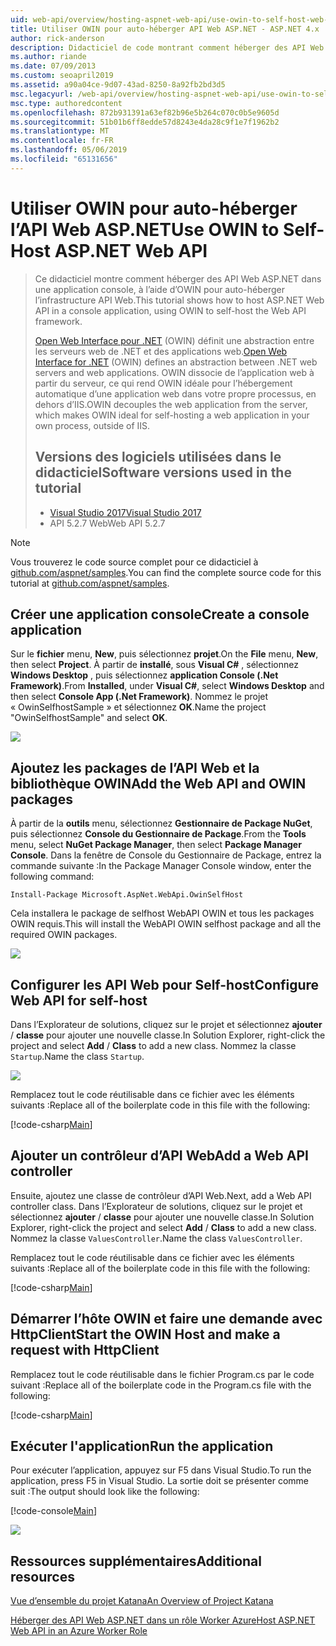 ```yaml
---
uid: web-api/overview/hosting-aspnet-web-api/use-owin-to-self-host-web-api
title: Utiliser OWIN pour auto-héberger API Web ASP.NET - ASP.NET 4.x
author: rick-anderson
description: Didacticiel de code montrant comment héberger des API Web ASP.NET dans une application console.
ms.author: riande
ms.date: 07/09/2013
ms.custom: seoapril2019
ms.assetid: a90a04ce-9d07-43ad-8250-8a92fb2bd3d5
msc.legacyurl: /web-api/overview/hosting-aspnet-web-api/use-owin-to-self-host-web-api
msc.type: authoredcontent
ms.openlocfilehash: 872b931391a63ef82b96e5b264c070c0b5e9605d
ms.sourcegitcommit: 51b01b6ff8edde57d8243e4da28c9f1e7f1962b2
ms.translationtype: MT
ms.contentlocale: fr-FR
ms.lasthandoff: 05/06/2019
ms.locfileid: "65131656"
---
```

# <a name="use-owin-to-self-host-aspnet-web-api"></a><span data-ttu-id="3fb32-103">Utiliser OWIN pour auto-héberger l’API Web ASP.NET</span><span class="sxs-lookup"><span data-stu-id="3fb32-103">Use OWIN to Self-Host ASP.NET Web API</span></span> 

> <span data-ttu-id="3fb32-104">Ce didacticiel montre comment héberger des API Web ASP.NET dans une application console, à l’aide d’OWIN pour auto-héberger l’infrastructure API Web.</span><span class="sxs-lookup"><span data-stu-id="3fb32-104">This tutorial shows how to host ASP.NET Web API in a console application, using OWIN to self-host the Web API framework.</span></span>
>
> <span data-ttu-id="3fb32-105">[Open Web Interface pour .NET](http://owin.org) (OWIN) définit une abstraction entre les serveurs web de .NET et des applications web.</span><span class="sxs-lookup"><span data-stu-id="3fb32-105">[Open Web Interface for .NET](http://owin.org) (OWIN) defines an abstraction between .NET web servers and web applications.</span></span> <span data-ttu-id="3fb32-106">OWIN dissocie de l’application web à partir du serveur, ce qui rend OWIN idéale pour l’hébergement automatique d’une application web dans votre propre processus, en dehors d’IIS.</span><span class="sxs-lookup"><span data-stu-id="3fb32-106">OWIN decouples the web application from the server, which makes OWIN ideal for self-hosting a web application in your own process, outside of IIS.</span></span>
>
> ## <a name="software-versions-used-in-the-tutorial"></a><span data-ttu-id="3fb32-107">Versions des logiciels utilisées dans le didacticiel</span><span class="sxs-lookup"><span data-stu-id="3fb32-107">Software versions used in the tutorial</span></span>
>
>
> - [<span data-ttu-id="3fb32-108">Visual Studio 2017</span><span class="sxs-lookup"><span data-stu-id="3fb32-108">Visual Studio 2017</span></span>](https://visualstudio.microsoft.com/downloads/) 
> - <span data-ttu-id="3fb32-109">API 5.2.7 Web</span><span class="sxs-lookup"><span data-stu-id="3fb32-109">Web API 5.2.7</span></span>

> [!NOTE]
> <span data-ttu-id="3fb32-110">Vous trouverez le code source complet pour ce didacticiel à [github.com/aspnet/samples](https://github.com/aspnet/samples/tree/master/samples/aspnet/WebApi/OwinSelfhostSample).</span><span class="sxs-lookup"><span data-stu-id="3fb32-110">You can find the complete source code for this tutorial at [github.com/aspnet/samples](https://github.com/aspnet/samples/tree/master/samples/aspnet/WebApi/OwinSelfhostSample).</span></span>

## <a name="create-a-console-application"></a><span data-ttu-id="3fb32-111">Créer une application console</span><span class="sxs-lookup"><span data-stu-id="3fb32-111">Create a console application</span></span>

<span data-ttu-id="3fb32-112">Sur le **fichier** menu, **New**, puis sélectionnez **projet**.</span><span class="sxs-lookup"><span data-stu-id="3fb32-112">On the **File** menu,  **New**, then select **Project**.</span></span> <span data-ttu-id="3fb32-113">À partir de **installé**, sous **Visual C#** , sélectionnez **Windows Desktop** , puis sélectionnez **application Console (.Net Framework)**.</span><span class="sxs-lookup"><span data-stu-id="3fb32-113">From **Installed**, under **Visual C#**, select **Windows Desktop** and then select **Console App (.Net Framework)**.</span></span> <span data-ttu-id="3fb32-114">Nommez le projet « OwinSelfhostSample » et sélectionnez **OK**.</span><span class="sxs-lookup"><span data-stu-id="3fb32-114">Name the project "OwinSelfhostSample" and select **OK**.</span></span>

[![](use-owin-to-self-host-web-api/_static/image7.png)](use-owin-to-self-host-web-api/_static/image7.png)

## <a name="add-the-web-api-and-owin-packages"></a><span data-ttu-id="3fb32-115">Ajoutez les packages de l’API Web et la bibliothèque OWIN</span><span class="sxs-lookup"><span data-stu-id="3fb32-115">Add the Web API and OWIN packages</span></span>

<span data-ttu-id="3fb32-116">À partir de la **outils** menu, sélectionnez **Gestionnaire de Package NuGet**, puis sélectionnez **Console du Gestionnaire de Package**.</span><span class="sxs-lookup"><span data-stu-id="3fb32-116">From the **Tools** menu, select **NuGet Package Manager**, then select **Package Manager Console**.</span></span> <span data-ttu-id="3fb32-117">Dans la fenêtre de Console du Gestionnaire de Package, entrez la commande suivante :</span><span class="sxs-lookup"><span data-stu-id="3fb32-117">In the Package Manager Console window, enter the following command:</span></span>

`Install-Package Microsoft.AspNet.WebApi.OwinSelfHost`

<span data-ttu-id="3fb32-118">Cela installera le package de selfhost WebAPI OWIN et tous les packages OWIN requis.</span><span class="sxs-lookup"><span data-stu-id="3fb32-118">This will install the WebAPI OWIN selfhost package and all the required OWIN packages.</span></span>

[![](use-owin-to-self-host-web-api/_static/image4.png)](use-owin-to-self-host-web-api/_static/image3.png)

## <a name="configure-web-api-for-self-host"></a><span data-ttu-id="3fb32-119">Configurer les API Web pour Self-host</span><span class="sxs-lookup"><span data-stu-id="3fb32-119">Configure Web API for self-host</span></span>

<span data-ttu-id="3fb32-120">Dans l’Explorateur de solutions, cliquez sur le projet et sélectionnez **ajouter** / **classe** pour ajouter une nouvelle classe.</span><span class="sxs-lookup"><span data-stu-id="3fb32-120">In Solution Explorer, right-click the project and select **Add** / **Class** to add a new class.</span></span> <span data-ttu-id="3fb32-121">Nommez la classe `Startup`.</span><span class="sxs-lookup"><span data-stu-id="3fb32-121">Name the class `Startup`.</span></span>

![](use-owin-to-self-host-web-api/_static/image5.png)

<span data-ttu-id="3fb32-122">Remplacez tout le code réutilisable dans ce fichier avec les éléments suivants :</span><span class="sxs-lookup"><span data-stu-id="3fb32-122">Replace all of the boilerplate code in this file with the following:</span></span>

[!code-csharp[Main](use-owin-to-self-host-web-api/samples/sample1.cs)]

## <a name="add-a-web-api-controller"></a><span data-ttu-id="3fb32-123">Ajouter un contrôleur d’API Web</span><span class="sxs-lookup"><span data-stu-id="3fb32-123">Add a Web API controller</span></span>

<span data-ttu-id="3fb32-124">Ensuite, ajoutez une classe de contrôleur d’API Web.</span><span class="sxs-lookup"><span data-stu-id="3fb32-124">Next, add a Web API controller class.</span></span> <span data-ttu-id="3fb32-125">Dans l’Explorateur de solutions, cliquez sur le projet et sélectionnez **ajouter** / **classe** pour ajouter une nouvelle classe.</span><span class="sxs-lookup"><span data-stu-id="3fb32-125">In Solution Explorer, right-click the project and select **Add** / **Class** to add a new class.</span></span> <span data-ttu-id="3fb32-126">Nommez la classe `ValuesController`.</span><span class="sxs-lookup"><span data-stu-id="3fb32-126">Name the class `ValuesController`.</span></span>

<span data-ttu-id="3fb32-127">Remplacez tout le code réutilisable dans ce fichier avec les éléments suivants :</span><span class="sxs-lookup"><span data-stu-id="3fb32-127">Replace all of the boilerplate code in this file with the following:</span></span>

[!code-csharp[Main](use-owin-to-self-host-web-api/samples/sample2.cs)]

## <a name="start-the-owin-host-and-make-a-request-with-httpclient"></a><span data-ttu-id="3fb32-128">Démarrer l’hôte OWIN et faire une demande avec HttpClient</span><span class="sxs-lookup"><span data-stu-id="3fb32-128">Start the OWIN Host and make a request with HttpClient</span></span>

<span data-ttu-id="3fb32-129">Remplacez tout le code réutilisable dans le fichier Program.cs par le code suivant :</span><span class="sxs-lookup"><span data-stu-id="3fb32-129">Replace all of the boilerplate code in the Program.cs file with the following:</span></span>

[!code-csharp[Main](use-owin-to-self-host-web-api/samples/sample3.cs)]

## <a name="run-the-application"></a><span data-ttu-id="3fb32-130">Exécuter l'application</span><span class="sxs-lookup"><span data-stu-id="3fb32-130">Run the application</span></span>

<span data-ttu-id="3fb32-131">Pour exécuter l’application, appuyez sur F5 dans Visual Studio.</span><span class="sxs-lookup"><span data-stu-id="3fb32-131">To run the application, press F5 in Visual Studio.</span></span> <span data-ttu-id="3fb32-132">La sortie doit se présenter comme suit :</span><span class="sxs-lookup"><span data-stu-id="3fb32-132">The output should look like the following:</span></span>

[!code-console[Main](use-owin-to-self-host-web-api/samples/sample4.cmd)]

![](use-owin-to-self-host-web-api/_static/image6.png)

## <a name="additional-resources"></a><span data-ttu-id="3fb32-133">Ressources supplémentaires</span><span class="sxs-lookup"><span data-stu-id="3fb32-133">Additional resources</span></span>

[<span data-ttu-id="3fb32-134">Vue d’ensemble du projet Katana</span><span class="sxs-lookup"><span data-stu-id="3fb32-134">An Overview of Project Katana</span></span>](../../../aspnet/overview/owin-and-katana/an-overview-of-project-katana.md)

[<span data-ttu-id="3fb32-135">Héberger des API Web ASP.NET dans un rôle Worker Azure</span><span class="sxs-lookup"><span data-stu-id="3fb32-135">Host ASP.NET Web API in an Azure Worker Role</span></span>](host-aspnet-web-api-in-an-azure-worker-role.md)
